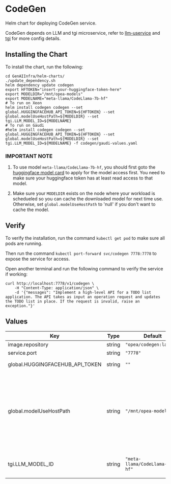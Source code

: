 # CodeGen

Helm chart for deploying CodeGen service.

CodeGen depends on LLM and tgi microservice, refer to [llm-uservice](../common/llm-uservice) and [tgi](../common/tgi) for more config details.

## Installing the Chart

To install the chart, run the following:

```console
cd GenAIInfra/helm-charts/
./update_dependency.sh
helm dependency update codegen
export HFTOKEN="insert-your-huggingface-token-here"
export MODELDIR="/mnt/opea-models"
export MODELNAME="meta-llama/CodeLlama-7b-hf"
# To run on Xeon
helm install codegen codegen --set global.HUGGINGFACEHUB_API_TOKEN=${HFTOKEN} --set global.modelUseHostPath=${MODELDIR} --set tgi.LLM_MODEL_ID=${MODELNAME}
# To run on Gaudi
#helm install codegen codegen --set global.HUGGINGFACEHUB_API_TOKEN=${HFTOKEN} --set global.modelUseHostPath=${MODELDIR} --set tgi.LLM_MODEL_ID=${MODELNAME} -f codegen/gaudi-values.yaml
```

### IMPORTANT NOTE

1. To use model `meta-llama/CodeLlama-7b-hf`, you should first goto the [huggingface model card](https://huggingface.co/meta-llama/CodeLlama-7b-hf) to apply for the model access first. You need to make sure your huggingface token has at least read access to that model.

2. Make sure your `MODELDIR` exists on the node where your workload is schedueled so you can cache the downloaded model for next time use. Otherwise, set `global.modelUseHostPath` to 'null' if you don't want to cache the model.

## Verify

To verify the installation, run the command `kubectl get pod` to make sure all pods are running.

Then run the command `kubectl port-forward svc/codegen 7778:7778` to expose the service for access.

Open another terminal and run the following command to verify the service if working:

```console
curl http://localhost:7778/v1/codegen \
    -H "Content-Type: application/json" \
    -d '{"messages": "Implement a high-level API for a TODO list application. The API takes as input an operation request and updates the TODO list in place. If the request is invalid, raise an exception."}'
```

## Values

| Key                             | Type   | Default                        | Description                                                                                                                                                                                                                       |
| ------------------------------- | ------ | ------------------------------ | --------------------------------------------------------------------------------------------------------------------------------------------------------------------------------------------------------------------------------- |
| image.repository                | string | `"opea/codegen:latest"`        |                                                                                                                                                                                                                                   |
| service.port                    | string | `"7778"`                       |                                                                                                                                                                                                                                   |
| global.HUGGINGFACEHUB_API_TOKEN | string | `""`                           | Your own Hugging Face API token                                                                                                                                                                                                   |
| global.modelUseHostPath         | string | `"/mnt/opea-models"`           | Cached models directory, tgi will not download if the model is cached here. The host path "modelUseHostPath" will be mounted to container as /data directory. Set this to empty/null will force it to download models every time. |
| tgi.LLM_MODEL_ID                | string | `"meta-llama/CodeLlama-7b-hf"` | Models id from https://huggingface.co/, or predownloaded model directory                                                                                                                                                          |
